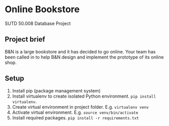 # Online Bookstore
SUTD 50.008 Database Project

## Project brief
B&N is a large bookstore and it has decided to go online. Your team has been called in to help B&N design and implement the prototype of its online shop.

## Setup
1. Install pip (package management system)
2. Install virtualenv to create isolated Python environment. `pip install virtualenv`.
3. Create virtual environment in project folder. E.g. `virtualenv venv`
4. Activate virtual environment. E.g. `source venv/bin/activate`
5. Install required packages. `pip install -r requirements.txt`
